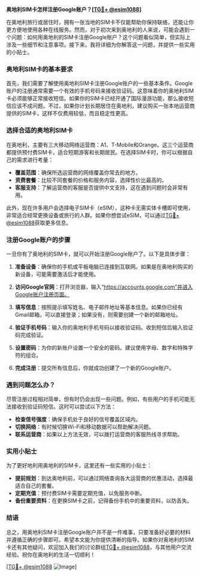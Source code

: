 **奥地利SIM卡怎样注册Google账户？[[TG💪+ @esim1088](https://t.me/s/esim1088)]**

在奥地利旅行或居住时，拥有一张当地的SIM卡不仅能帮助你保持联络，还能让你更方便地使用各种在线服务。然而，对于初次来到奥地利的人来说，可能会遇到一个问题：如何用奥地利的SIM卡注册Google账户？这个问题看似简单，但实际上涉及一些细节和注意事项。接下来，我将详细为你解答这一问题，并提供一些实用的小贴士。

### 奥地利SIM卡的基本要求

首先，我们需要了解使用奥地利SIM卡注册Google账户的一些基本条件。Google账户的注册通常需要一个有效的手机号码来接收验证码。这意味着你的奥地利SIM卡必须能够正常接收短信。如果你的SIM卡已经开通了国际漫游功能，那么接收短信应该不成问题。不过，如果你计划长期居住在奥地利，建议购买一张本地运营商提供的SIM卡，这样不仅费用较低，而且稳定性更高。

### 选择合适的奥地利SIM卡

在奥地利，主要有三大移动网络运营商：A1、T-Mobile和Orange。这三个运营商都提供预付费SIM卡，适合短期游客和长期居民。在选择SIM卡时，你可以根据自己的需求进行考量：

- **覆盖范围**：确保所选运营商的网络覆盖你常去的地方。
- **资费套餐**：比较不同套餐的价格和服务内容，选择性价比最高的。
- **客服支持**：了解运营商的客服是否提供中文支持，这在遇到问题时会非常有用。

此外，现在许多用户会选择电子SIM卡（eSIM），这种卡无需实体卡槽即可使用，非常适合经常更换设备或旅行的人群。如果你想尝试eSIM，可以通过[TG💪+ @esim1088](https://t.me/s/esim1088)获取更多信息。

### 注册Google账户的步骤

一旦你有了奥地利的SIM卡，就可以开始注册Google账户了。以下是具体步骤：

1. **准备设备**：确保你的手机或平板电脑已连接到互联网。如果是在奥地利购买的新设备，可能需要激活后才能使用。

2. **访问Google官网**：打开浏览器，输入“https://accounts.google.com”并进入Google账户注册页面。

3. **填写信息**：按照提示填写姓名、电子邮件地址等基本信息。如果你已经有Gmail邮箱，可以直接登录；如果没有，则需要创建一个新的邮箱地址。

4. **验证手机号码**：输入你的奥地利手机号码以接收验证码。收到短信后输入验证码完成验证。

5. **设置密码**：为你的新账户设置一个安全的密码。建议使用字母、数字和特殊字符的组合。

6. **完成注册**：提交所有信息后，你就成功创建了一个新的Google账户。

### 遇到问题怎么办？

尽管注册过程相对简单，但有时仍会出现一些问题。例如，有些用户的手机可能无法接收到验证码短信。这时可以尝试以下方法：

- **检查信号强度**：确保手机处于良好的信号覆盖区域内。
- **切换网络**：有时候切换Wi-Fi和移动数据可以帮助解决问题。
- **联系运营商**：如果以上方法无效，可以拨打运营商的客服热线寻求帮助。

### 实用小贴士

为了更好地利用奥地利的SIM卡，这里还有一些实用的小贴士：

- **提前规划**：到达奥地利前，可以通过网络查询各大运营商的优惠活动，选择最适合自己的套餐。
- **定期充值**：预付费SIM卡需要定期充值，以免服务中断。
- **备份重要资料**：在更换SIM卡之前，记得备份手机中的重要资料，以防丢失。

### 结语

总之，用奥地利SIM卡注册Google账户并不是一件难事，只要准备好必要的材料并遵循正确的步骤即可。希望本文能为你提供清晰的指导。如果你对奥地利的SIM卡还有其他疑问，欢迎加入我们的讨论群组[TG💪+ @esim1088](https://t.me/s/esim1088)，与其他用户交流经验。祝你在奥地利的生活一切顺利！

[[TG💪+ @esim1088](https://t.me/s/esim1088) ![Image](https://i.postimg.cc/4NQfJmqS/Snipaste-2025-05-13-00-14-12.png)]
